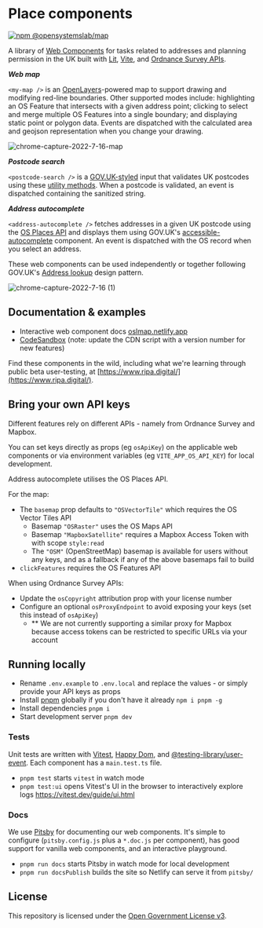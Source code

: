 # Place components

[![npm @opensystemslab/map](https://img.shields.io/npm/v/@opensystemslab/map?style=flat-square)](http://npm.im/@opensystemslab/map)

A library of [Web Components](https://developer.mozilla.org/en-US/docs/Web/Web_Components) for tasks related to addresses and planning permission in the UK built with [Lit](https://lit.dev/), [Vite](https://vitejs.dev/), and [Ordnance Survey APIs](https://developer.ordnancesurvey.co.uk/).

***Web map***

`<my-map />` is an [OpenLayers](https://openlayers.org/)-powered map to support drawing and modifying red-line boundaries. Other supported modes include: highlighting an OS Feature that intersects with a given address point; clicking to select and merge multiple OS Features into a single boundary; and displaying static point or polygon data. Events are dispatched with the calculated area and geojson representation when you change your drawing.

![chrome-capture-2022-7-16-map](https://user-images.githubusercontent.com/5132349/184860750-bf7514db-7cab-4f9c-aa32-791099ecd6cc.gif)

***Postcode search***

`<postcode-search />` is a [GOV.UK-styled](https://frontend.design-system.service.gov.uk/) input that validates UK postcodes using these [utility methods](https://www.npmjs.com/package/postcode). When a postcode is validated, an event is dispatched containing the sanitized string.

***Address autocomplete***

`<address-autocomplete />` fetches addresses in a given UK postcode using the [OS Places API](https://developer.ordnancesurvey.co.uk/os-places-api) and displays them using GOV.UK's [accessible-autocomplete](https://github.com/alphagov/accessible-autocomplete) component. An event is dispatched with the OS record when you select an address.

These web components can be used independently or together following GOV.UK's [Address lookup](https://design-system.service.gov.uk/patterns/addresses/) design pattern.

![chrome-capture-2022-7-16 (1)](https://user-images.githubusercontent.com/5132349/184858819-133bc7fa-7f48-4a2a-a416-b612febcce58.gif)

## Documentation & examples

- Interactive web component docs [oslmap.netlify.app](https://oslmap.netlify.app)
- [CodeSandbox](https://codesandbox.io/s/confident-benz-rr0s9?file=/index.html) (note: update the CDN script with a version number for new features)

Find these components in the wild, including what we're learning through public beta user-testing, at [https://www.ripa.digital/](https://www.ripa.digital/).

## Bring your own API keys

Different features rely on different APIs - namely from Ordnance Survey and Mapbox. 

You can set keys directly as props (eg `osApiKey`) on the applicable web components or via environment variables (eg `VITE_APP_OS_API_KEY`) for local development.

Address autocomplete utilises the OS Places API.

For the map:
- The `basemap` prop defaults to `"OSVectorTile"` which requires the OS Vector Tiles API
  - Basemap `"OSRaster"` uses the OS Maps API
  - Basemap `"MapboxSatellite"` requires a Mapbox Access Token with with scope `style:read`
  - The `"OSM"` (OpenStreetMap) basemap is available for users without any keys, and as a fallback if any of the above basemaps fail to build
- `clickFeatures` requires the OS Features API

When using Ordnance Survey APIs:
- Update the `osCopyright` attribution prop with your license number
- Configure an optional `osProxyEndpoint` to avoid exposing your keys (set this instead of `osApiKey`)
  - ** We are not currently supporting a similar proxy for Mapbox because access tokens can be restricted to specific URLs via your account

## Running locally

- Rename `.env.example` to `.env.local` and replace the values - or simply provide your API keys as props
- Install [pnpm](https://pnpm.io) globally if you don't have it already `npm i pnpm -g`
- Install dependencies `pnpm i`
- Start development server `pnpm dev`

### Tests

Unit tests are written with [Vitest](https://vitest.dev/), [Happy Dom](https://www.npmjs.com/package/happy-dom), and [@testing-library/user-event](https://testing-library.com/docs/user-event/intro/). Each component has a `main.test.ts` file.

- `pnpm test` starts `vitest` in watch mode
- `pnpm test:ui` opens Vitest's UI in the browser to interactively explore logs https://vitest.dev/guide/ui.html

### Docs

We use [Pitsby](https://pitsby.com/) for documenting our web components. It's simple to configure (`pitsby.config.js` plus a `*.doc.js` per component), has good support for vanilla web components, and an interactive playground.

- `pnpm run docs` starts Pitsby in watch mode for local development
- `pnpm run docsPublish` builds the site so Netlify can serve it from `pitsby/`

## License

This repository is licensed under the [Open Government License v3](http://www.nationalarchives.gov.uk/doc/open-government-licence/version/3/).
